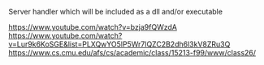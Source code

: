 Server handler which will be included as a dll and/or executable

https://www.youtube.com/watch?v=bzja9fQWzdA
https://www.youtube.com/watch?v=Lur9k6KoSGE&list=PLXQwYO5lP5Wr7lQZC2B2dh6l3kV8ZRu3Q
https://www.cs.cmu.edu/afs/cs/academic/class/15213-f99/www/class26/
